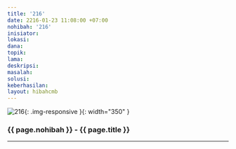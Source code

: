 ```yaml
---
title: '216'
date: 2216-01-23 11:08:00 +07:00
nohibah: '216'
inisiator:
lokasi:
dana:
topik:
lama:
deskripsi:
masalah:
solusi:
keberhasilan:
layout: hibahcmb
---
```


![216](/static/img/hibahcmb/216.png){: .img-responsive }{: width="350" }

### {{ page.nohibah }} - {{ page.title }}

---
